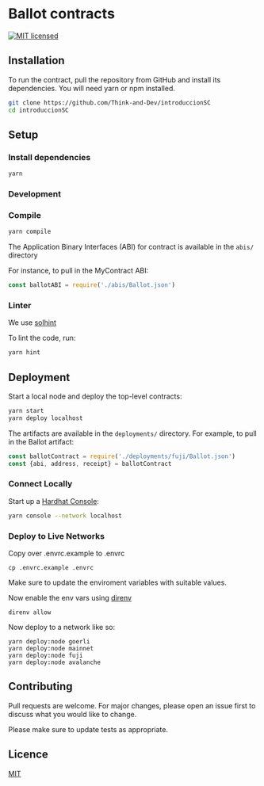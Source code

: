 # Ballot contracts

[![MIT licensed](https://img.shields.io/badge/license-MIT-blue.svg)](https://raw.githubusercontent.com/protofire/solhint/master/LICENSE)

## Installation

To run the contract, pull the repository from GitHub and install its dependencies. You will need yarn or npm installed.

```sh
git clone https://github.com/Think-and-Dev/introduccionSC
cd introduccionSC
```

## Setup

### Install dependencies

```sh
yarn
```

### Development

### Compile

```sh
yarn compile
```

The Application Binary Interfaces (ABI) for contract is available in the `abis/` directory

For instance, to pull in the MyContract ABI:

```javascript
const ballotABI = require('./abis/Ballot.json')
```

### Linter

We use [solhint](https://github.com/protofire/solhint)

To lint the code, run:

```sh
yarn hint
```

## Deployment

Start a local node and deploy the top-level contracts:

```bash
yarn start
yarn deploy localhost
```

The artifacts are available in the `deployments/` directory. For example, to pull in the Ballot artifact:

```javascript
const ballotContract = require('./deployments/fuji/Ballot.json')
const {abi, address, receipt} = ballotContract
```
### Connect Locally

Start up a [Hardhat Console](https://hardhat.dev/guides/hardhat-console.html):

```bash
yarn console --network localhost
```

### Deploy to Live Networks

Copy over .envrc.example to .envrc

```
cp .envrc.example .envrc
```

Make sure to update the enviroment variables with suitable values.

Now enable the env vars using [direnv](https://direnv.net/docs/installation.html)

```
direnv allow
```

Now deploy to a network like so:

```
yarn deploy:node goerli
yarn deploy:node mainnet
yarn deploy:node fuji
yarn deploy:node avalanche
```

## Contributing

Pull requests are welcome. For major changes, please open an issue first to discuss what you would like to change.

Please make sure to update tests as appropriate.

## Licence

[MIT](https://choosealicense.com/licenses/mit/)
